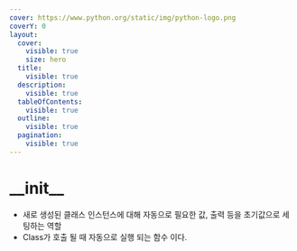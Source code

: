 ```yaml
---
cover: https://www.python.org/static/img/python-logo.png
coverY: 0
layout:
  cover:
    visible: true
    size: hero
  title:
    visible: true
  description:
    visible: true
  tableOfContents:
    visible: true
  outline:
    visible: true
  pagination:
    visible: true
---
```


# \_\_init\_\_

* 새로 생성된 클래스 인스턴스에 대해 자동으로 필요한 값, 출력 등을 초기값으로 세팅하는 역할
* Class가 호출 될 때 자동으로 실행 되는 함수 이다.
